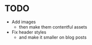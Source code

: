 # TODO

- Add images
  - then make them contentful assets
- Fix header styles
  - and make it smaller on blog posts
